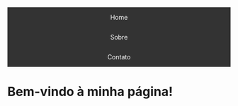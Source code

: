 <html>
<head>
  <title>Minha Página</title>
  <style>
    /* Estilos para o menu */
    ul {
      list-style-type: none;
      margin: 0;
      padding: 0;
      overflow: hidden;
      background-color: #333;
    }

    li {
      float: left;
    }

    li a {
      display: block;
      color: white;
      text-align: center;
      padding: 14px 16px;
      text-decoration: none;
    }

    li a:hover {
      background-color: #111;
    }

  </style>
</head>
<body>
  <ul>
    <li><a href="#home">Home</a></li>
    <li><a href="#sobre">Sobre</a></li>
    <li><a href="#contato">Contato</a></li>
  </ul>

  <h1>Bem-vindo à minha página!</h1>

  <!-- Conteúdo da página -->

</body>
</html>
